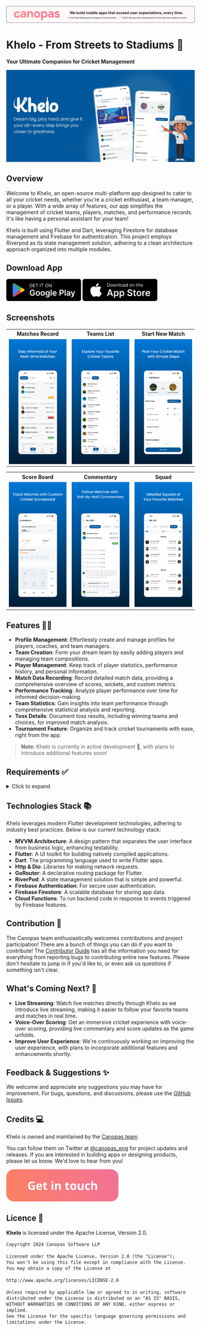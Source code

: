 <p align="center"> <a href="https://canopas.com/contact"><img src="./cta/cta_banner.png" alt=""></a></p>

# Khelo - From Streets to Stadiums 🏏
**Your Ultimate Companion for Cricket Management**

<img src="./screenshots/cover_image.png"  alt=""/>

## Overview
Welcome to Khelo, an open-source multi-platform app designed to cater to all your cricket needs, whether you're a cricket enthusiast, a team manager, or a player. With a wide array of features, our app simplifies the management of cricket teams, players, matches, and performance records. It's like having a personal assistant for your team!

Khelo is built using Flutter and Dart, leveraging Firestore for database management and Firebase for authentication. This project employs Riverpod as its state management solution, adhering to a clean architecture approach organized into multiple modules.

## Download App

<a href="https://play.google.com/store/apps/details?id=com.canopas.khelo"><img src="./cta/google_play.png" width="200"></a>
<a href="https://apps.apple.com/us/app/khelo/id6480175424"><img src="./cta/app_store.png" width="200"></a>

## Screenshots
<table>
  <tr>
    <th width="32%">Matches Record</th>
    <th width="32%">Teams List</th>
    <th width="32%">Start New Match</th>
  </tr>
  <tr>
    <td><img src="./screenshots/screen_shot_1.png"  alt=""/></td>
    <td><img src="./screenshots/screen_shot_2.png"  alt=""/></td>
    <td><img src="./screenshots/screen_shot_3.png"  alt=""/></td>
  </tr>  
</table>

<table>
  <tr>
    <th width="32%">Score Board</th>
    <th width="32%">Commentary</th>
    <th width="32%">Squad</th>
  </tr>
  <tr>
    <td><img src="./screenshots/screen_shot_4.png"  alt=""/></td>
    <td><img src="./screenshots/screen_shot_5.png"  alt=""/></td>
    <td><img src="./screenshots/screen_shot_6.png"  alt=""/></td>
  </tr>  
</table>

## Features 🌟🌟

- **Profile Management**: Effortlessly create and manage profiles for players, coaches, and team managers.
- **Team Creation**: Form your dream team by easily adding players and managing team compositions.
- **Player Management**: Keep track of player statistics, performance history, and personal information.
- **Match Data Recording**: Record detailed match data, providing a comprehensive overview of scores, wickets, and custom metrics.
- **Performance Tracking**: Analyze player performance over time for informed decision-making.
- **Team Statistics**: Gain insights into team performance through comprehensive statistical analysis and reporting.
- **Toss Details**: Document toss results, including winning teams and choices, for improved match analysis.
- **Tournament Feature**: Organize and track cricket tournaments with ease, right from the app.

> **Note**: Khelo is currently in active development 🚧, with plans to introduce additional features soon!

## Requirements ✅

<details>
<summary> Click to expand </summary>
<br>

**Khelo** requires the following to function properly:

**Software:**

- **Flutter**: [Download Flutter](https://flutter.dev/docs/get-started/install) (version: 3.24 or higher)
- **Dart**: Installed as part of the Flutter SDK (version: 3.5 or higher)
- **Firebase**: A free Google service offering various backend functionalities. (See [Firebase documentation](https://firebase.google.com/docs) for setup instructions)

**Additional Requirements:**

- A **Google account** to create a Firebase project.
- An **active internet connection** for Firebase communication.

**Platform-Specific Requirements:**

- **Android (if targeting Android):**
  - An Android device or emulator for development and testing.
  - Android Studio (optional, but recommended) for development: [Download Android Studio](https://developer.android.com/studio)

- **iOS (if targeting iOS):**
  - A Mac computer with Xcode installed for development and testing.

**Optional (for development and testing):**

- **Firebase CLI**: Simplifies managing Firebase projects locally. (See [Firebase CLI documentation](https://firebase.google.com/docs/cli))

</details>

## Technologies Stack 📚

Khelo leverages modern Flutter development technologies, adhering to industry best practices. Below is our current technology stack:

- **MVVM Architecture**: A design pattern that separates the user interface from business logic, enhancing testability.
- **Flutter**: A UI toolkit for building natively compiled applications.
- **Dart**: The programming language used to write Flutter apps.
- **Http & Dio**: Libraries for making network requests.
- **GoRouter**: A declarative routing package for Flutter.
- **RiverPod**: A state management solution that is simple and powerful.
- **Firebase Authentication**: For secure user authentication.
- **Firebase Firestore**: A scalable database for storing app data.
- **Cloud Functions**: To run backend code in response to events triggered by Firebase features.

## Contribution 🤝
The Canopas team enthusiastically welcomes contributions and project participation! There are a bunch of things you can do if you want to contribute! The [Contributor Guide](CONTRIBUTING.md) has all the information you need for everything from reporting bugs to contributing entire new features. Please don't hesitate to jump in if you'd like to, or even ask us questions if something isn't clear.

## What's Coming Next? 🚀

- **Live Streaming**: Watch live matches directly through Khelo as we introduce live streaming, making it easier to follow your favorite teams and matches in real time.
- **Voice-Over Scoring**: Get an immersive cricket experience with voice-over scoring, providing live commentary and score updates as the game unfolds.
- **Improve User Experience**: We're continuously working on improving the user experience, with plans to incorporate additional features and enhancements shortly.

## Feedback & Suggestions ✨

We welcome and appreciate any suggestions you may have for improvement. For bugs, questions, and discussions, please use the [GitHub Issues](https://github.com/canopas/khelo/issues).

## Credits 💻
Khelo is owned and maintained by the [Canopas team](https://canopas.com/).

You can follow them on Twitter at [@canopas_eng](https://x.com/canopas_eng) for project updates and releases. If you are interested in building apps or designing products, please let us know. We'd love to hear from you!

<a href="https://canopas.com/contact"><img src="./cta/cta_btn.png" alt="Contact Canopas" width="300"></a>

## Licence 📄

**Khelo** is licensed under the Apache License, Version 2.0.

```
Copyright 2024 Canopas Software LLP

Licensed under the Apache License, Version 2.0 (the "License");
You won't be using this file except in compliance with the License.
You may obtain a copy of the License at

http://www.apache.org/licenses/LICENSE-2.0

Unless required by applicable law or agreed to in writing, software
distributed under the License is distributed on an "AS IS" BASIS,
WITHOUT WARRANTIES OR CONDITIONS OF ANY KIND, either express or implied.
See the License for the specific language governing permissions and
limitations under the License.
```






